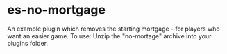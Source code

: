 # es-no-mortgage
An example plugin which removes the starting mortgage - for players who want an easier game.
To use: Unzip the "no-mortage" archive into your plugins folder.
